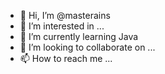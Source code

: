 - 👋 Hi, I’m @masterains
- 👀 I’m interested in ...
- 🌱 I’m currently learning Java
- 💞️ I’m looking to collaborate on ...
- 📫 How to reach me ...

<!---
masterains/masterains is a ✨ special ✨ repository because its `README.md` (this file) appears on your GitHub profile.
You can click the Preview link to take a look at your changes.
--->

